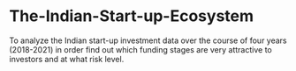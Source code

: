 # The-Indian-Start-up-Ecosystem
To analyze the Indian start-up investment data over the course of four years (2018-2021) in order find out which funding stages are very attractive to investors and at what risk level.
